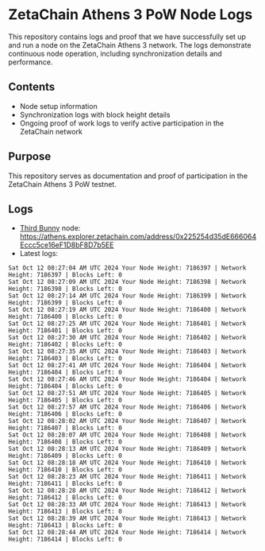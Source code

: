 # ZetaChain Athens 3 PoW Node Logs
This repository contains logs and proof that we have successfully set up and run a node on the ZetaChain Athens 3 network. The logs demonstrate continuous node operation, including synchronization details and performance.

## Contents
- Node setup information
- Synchronization logs with block height details
- Ongoing proof of work logs to verify active participation in the ZetaChain network

## Purpose
This repository serves as documentation and proof of participation in the ZetaChain Athens 3 PoW testnet.

## Logs

- [Third Bunny](https://thirdbunny.xyz/) node: https://athens.explorer.zetachain.com/address/0x225254d35dE666064Eccc5ce16eF1D8bF8D7b5EE
- Latest logs:
```
Sat Oct 12 08:27:04 AM UTC 2024 Your Node Height: 7186397 | Network Height: 7186397 | Blocks Left: 0
Sat Oct 12 08:27:09 AM UTC 2024 Your Node Height: 7186398 | Network Height: 7186398 | Blocks Left: 0
Sat Oct 12 08:27:14 AM UTC 2024 Your Node Height: 7186399 | Network Height: 7186399 | Blocks Left: 0
Sat Oct 12 08:27:19 AM UTC 2024 Your Node Height: 7186400 | Network Height: 7186400 | Blocks Left: 0
Sat Oct 12 08:27:25 AM UTC 2024 Your Node Height: 7186401 | Network Height: 7186401 | Blocks Left: 0
Sat Oct 12 08:27:30 AM UTC 2024 Your Node Height: 7186402 | Network Height: 7186402 | Blocks Left: 0
Sat Oct 12 08:27:35 AM UTC 2024 Your Node Height: 7186403 | Network Height: 7186403 | Blocks Left: 0
Sat Oct 12 08:27:41 AM UTC 2024 Your Node Height: 7186404 | Network Height: 7186404 | Blocks Left: 0
Sat Oct 12 08:27:46 AM UTC 2024 Your Node Height: 7186404 | Network Height: 7186404 | Blocks Left: 0
Sat Oct 12 08:27:51 AM UTC 2024 Your Node Height: 7186405 | Network Height: 7186405 | Blocks Left: 0
Sat Oct 12 08:27:57 AM UTC 2024 Your Node Height: 7186406 | Network Height: 7186406 | Blocks Left: 0
Sat Oct 12 08:28:02 AM UTC 2024 Your Node Height: 7186407 | Network Height: 7186407 | Blocks Left: 0
Sat Oct 12 08:28:07 AM UTC 2024 Your Node Height: 7186408 | Network Height: 7186408 | Blocks Left: 0
Sat Oct 12 08:28:13 AM UTC 2024 Your Node Height: 7186409 | Network Height: 7186409 | Blocks Left: 0
Sat Oct 12 08:28:18 AM UTC 2024 Your Node Height: 7186410 | Network Height: 7186410 | Blocks Left: 0
Sat Oct 12 08:28:23 AM UTC 2024 Your Node Height: 7186411 | Network Height: 7186411 | Blocks Left: 0
Sat Oct 12 08:28:28 AM UTC 2024 Your Node Height: 7186412 | Network Height: 7186412 | Blocks Left: 0
Sat Oct 12 08:28:33 AM UTC 2024 Your Node Height: 7186413 | Network Height: 7186413 | Blocks Left: 0
Sat Oct 12 08:28:39 AM UTC 2024 Your Node Height: 7186413 | Network Height: 7186413 | Blocks Left: 0
Sat Oct 12 08:28:44 AM UTC 2024 Your Node Height: 7186414 | Network Height: 7186414 | Blocks Left: 0
```
